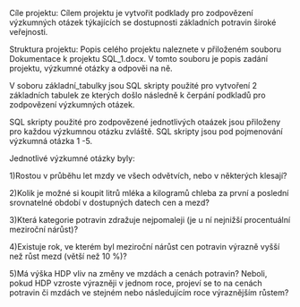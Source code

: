 Cíle projektu: 
Cílem projektu je vytvořit podklady pro zodpovězení výzkumných otázek týkajících se dostupnosti základních potravin široké veřejnosti.

Struktura projektu: 
Popis celého projektu naleznete v přiloženém souboru Dokumentace k projektu SQL_1.docx. V tomto souboru je popis zadání projektu, výzkumné otázky a odpověi na ně. 

V soboru základní_tabulky jsou SQL skripty použité pro vytvoření 2 základních tabulek ze kterých došlo následně k čerpání podkladů pro zodpovězení výzkumných otázek. 

SQL skripty použité pro zodpovězené jednotlivých otaázek jsou přiloženy pro každou výzkumnou otázku zvláště. SQL skripty jsou pod pojmenování výzkumná otázka 1 -5. 

Jednotlivé výzkumné otázky byly:

1)Rostou v průběhu let mzdy ve všech odvětvích, nebo v některých klesají?

2)Kolik je možné si koupit litrů mléka a kilogramů chleba za první a poslední srovnatelné období v dostupných datech cen a mezd?

3)Která kategorie potravin zdražuje nejpomaleji (je u ní nejnižší procentuální meziroční nárůst)?

4)Existuje rok, ve kterém byl meziroční nárůst cen potravin výrazně vyšší než růst mezd (větší než 10 %)?

5)Má výška HDP vliv na změny ve mzdách a cenách potravin? Neboli, pokud HDP vzroste výrazněji v jednom roce, projeví se to na cenách potravin či mzdách ve stejném nebo následujícím roce výraznějším růstem?



